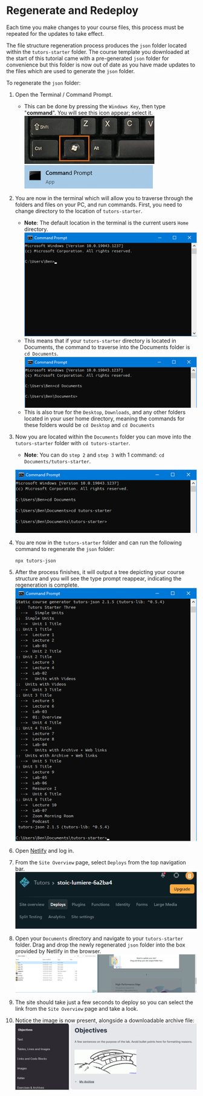 # Regenerate and Redeploy

Each time you make changes to your course files, this process must be repeated for the updates to take effect.

The file structure regeneration process produces the `json` folder located within the `tutors-starter` folder. The course template you downloaded at the start of this tutorial came with a  pre-generated `json` folder for convenience but this folder is now out of date as you have made updates to the files which are used to generate the `json` folder.

To regenerate the `json` folder:

1. Open the Terminal / Command Prompt.
    - This can be done by pressing the `Windows Key`, then type "**command**". You will see this icon appear; select it.
    ![The Windows Key](img/windows-keyboard.jpg)
    ![terminal Icon](img/cmdic.png)

2. You are now in the terminal which will allow you to traverse through the folders and files on your PC, and run commands. First, you need to change directory to the location of `tutors-starter`.
    - **Note**: The default location in the terminal is the current users `Home` directory. 
    ![Terminal](img/cmd.png)
    - This means that if your `tutors-starter` directory is located in Documents, the command to traverse into the Documents folder is `cd Documents`.
    ![Changed Directory](img/cmd2.png)
    - This is also true for the `Desktop`, `Downloads`, and any other folders located in your user home directory, meaning the commands for these folders would be `cd Desktop` and `cd Documents`

3. Now you are located within the `Documents` folder you can move into the `tutors-starter` folder with `cd tutors-starter`.
    - **Note**: You can do `step 2` and `step 3` with 1 command: `cd Documents/tutors-starter`.

    ![Changed to Tutors Directory](img/cmd3.png)

4. You are now in the `tutors-starter` folder and can run the following command to regenerate the `json` folder:
    ~~~
    npx tutors-json
    ~~~

5. After the process finishes, it will output a tree depicting your course structure and you will see the type prompt reappear, indicating the regeneration is complete.
    ![Output](img/cmd4.png)
    
6. Open [Netlify](https://netlify.com) and log in.

7. From the `Site Overview` page, select `Deploys` from the top navigation bar.
    ![Deploys](img/nav.png)

8. Open your `Documents` directory and navigate to your `tutors-starter` folder. Drag and drop the newly regenerated `json` folder into the box provided by Netlify in the browser.
    ![Drag](img/dnd.png)

9. The site should take just a few seconds to deploy so you can select the link from the `Site Overview` page and take a look.

10. Notice the image is now present, alongside a downloadable archive file:
    ![All Visible](img/all.png)